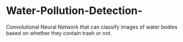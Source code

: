 # Water-Pollution-Detection-
Convolutional Neural Network that can classify images of water bodies based on whether they contain trash or not.
